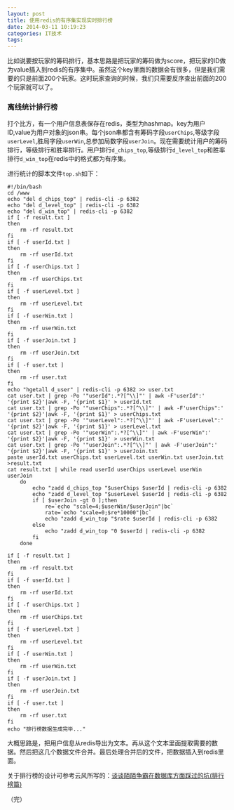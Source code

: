 ```yaml
---
layout: post
title: 使用redis的有序集实现实时排行榜
date: 2014-03-11 10:19:23
categories: IT技术
tags:
---
```


比如说要按玩家的筹码排行，基本思路是把玩家的筹码做为score，把玩家的ID做为value插入到redis的有序集中。虽然这个key里面的数据会有很多，但是我们需要的只是前面200个玩家。这时玩家查询的时候，我们只需要反序查出前面的200个玩家就可以了。

<!-- more -->

### 离线统计排行榜

打个比方，有一个用户信息表保存在redis，类型为hashmap。key为用户ID,value为用户对象的json串。每个json串都含有筹码字段`userChips`,等级字段`userLevel`,胜局字段`userWin`,总参加局数字段`userJoin`。现在需要统计用户的筹码排行，等级排行和胜率排行。用户排行`d_chips_top`,等级排行`d_level_top`和胜率排行`d_win_top`在redis中的格式都为有序集。

进行统计的脚本文件`top.sh`如下：

```
#!/bin/bash
cd /www
echo "del d_chips_top" | redis-cli -p 6382
echo "del d_level_top" | redis-cli -p 6382
echo "del d_win_top" | redis-cli -p 6382
if [ -f result.txt ]
then
    rm -rf result.txt
fi
if [ -f userId.txt ]
then
    rm -rf userId.txt
fi
if [ -f userChips.txt ]
then
    rm -rf userChips.txt
fi
if [ -f userLevel.txt ]
then
    rm -rf userLevel.txt
fi
if [ -f userWin.txt ]
then
    rm -rf userWin.txt
fi
if [ -f userJoin.txt ]
then
    rm -rf userJoin.txt
fi
if [ -f user.txt ]
then
    rm -rf user.txt
fi
echo "hgetall d_user" | redis-cli -p 6382 >> user.txt
cat user.txt | grep -Po '"userId":.*?[^\\]"' | awk -F'userId":' '{print $2}'|awk -F, '{print $1}' > userId.txt
cat user.txt | grep -Po '"userChips":.*?[^\\]"' | awk -F'userChips":' '{print $2}'|awk -F, '{print $1}' > userChips.txt
cat user.txt | grep -Po '"userLevel":.*?[^\\]"' | awk -F'userLevel":' '{print $2}'|awk -F, '{print $1}' > userLevel.txt
cat user.txt | grep -Po '"userWin":.*?[^\\]"' | awk -F'userWin":' '{print $2}'|awk -F, '{print $1}' > userWin.txt
cat user.txt | grep -Po '"userJoin":.*?[^\\]"' | awk -F'userJoin":' '{print $2}'|awk -F, '{print $1}' > userJoin.txt
paste userId.txt userChips.txt userLevel.txt userWin.txt userJoin.txt >result.txt
cat result.txt | while read userId userChips userLevel userWin userJoin
    do
        echo "zadd d_chips_top "$userChips $userId | redis-cli -p 6382
        echo "zadd d_level_top "$userLevel $userId | redis-cli -p 6382
        if [ $userJoin -gt 0 ];then
            re=`echo "scale=4;$userWin/$userJoin"|bc`
            rate=`echo "scale=0;$re*10000"|bc`
            echo "zadd d_win_top "$rate $userId | redis-cli -p 6382
        else
            echo "zadd d_win_top "0 $userId | redis-cli -p 6382
        fi
    done

if [ -f result.txt ]
then
    rm -rf result.txt
fi
if [ -f userId.txt ]
then
    rm -rf userId.txt
fi
if [ -f userChips.txt ]
then
    rm -rf userChips.txt
fi
if [ -f userLevel.txt ]
then
    rm -rf userLevel.txt
fi
if [ -f userWin.txt ]
then
    rm -rf userWin.txt
fi
if [ -f userJoin.txt ]
then
    rm -rf userJoin.txt
fi
if [ -f user.txt ]
then
    rm -rf user.txt
fi
echo "排行榜数据生成完毕..."

```

大概思路是，把用户信息从redis导出为文本。再从这个文本里面提取需要的数据。然后把这几个数据文件合并。最后处理合并后的文件，把数据插入到redis里面。

关于排行榜的设计可参考云风所写的：[谈谈陌陌争霸在数据库方面踩过的坑(排行榜篇)](http://blog.codingnow.com/2014/03/mmzb_db_2.html)

（完）
